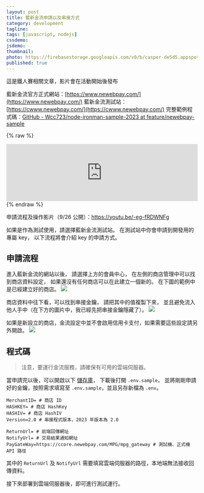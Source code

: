 ```yaml
---
layout: post
title: 藍新金流申請以及串接方式
category: development
tagline:
tags: [javascript, nodejs]
cssdemo: 
jsdemo:
thumbnail:
photo: https://firebasestorage.googleapis.com/v0/b/casper-de5d5.appspot.com/o/images%2Fblog%2FArtboard.jpg?alt=media&token=9382d4cd-64f3-49e1-a66d-c6c1569ac2fa
published: true
---
```


這是鐵人賽相關文章，影片會在活動開始後發布

藍新金流官方正式網站：[https://www.newebpay.com/](https://www.newebpay.com/)
藍新金流測試站：[https://cwww.newebpay.com/](https://cwww.newebpay.com/)
完整範例程式碼：[GitHub - Wcc723/node-ironman-sample-2023 at feature/newebpay-sample](https://github.com/Wcc723/node-ironman-sample-2023/tree/feature/newebpay-sample)

{% raw %} 
<div class="ratio ratio-16x9">
<iframe width="100%" src="https://www.youtube.com/embed/-eg-fRDWNFg" title="YouTube video player" frameborder="0" allow="accelerometer; autoplay; clipboard-write; encrypted-media; gyroscope; picture-in-picture; web-share" allowfullscreen></iframe>
</div>
{% endraw %}

申請流程及操作影片（9/26 公開）：https://youtu.be/-eg-fRDWNFg

如果是作為測試使用，請選擇藍新金流測試站。 在測試站中你會申請到開發用的專屬 key， 以下流程將會介紹 key 的申請方式。

## 申請流程

進入藍新金流的網站以後， 請選擇上方的會員中心， 在左側的商店管理中可以找到商店資料設定， 如果還沒有任何商店可以在此建立一個新的。 在下圖的範例中是已經建立好的商店。
![](https://firebasestorage.googleapis.com/v0/b/casper-de5d5.appspot.com/o/images%2Fblog%2F%E8%B2%BC%E4%B8%8A%E7%9A%84%E5%BD%B1%E5%83%8F_2023_9_17_10_24.png?alt=media&token=3df59bee-a2ea-4662-a7f3-1b0b9bcb7adc)

商店資料中往下看，可以找到串接金鑰， 請把其中的值複製下來， 並且避免流入他人手中（在下方的圖片中，我已經先把串接金鑰隱藏了）。
![](https://firebasestorage.googleapis.com/v0/b/casper-de5d5.appspot.com/o/images%2Fblog%2F95053CFE-9280-4E02-BCBF-2731AB8027CB.png?alt=media&token=60e837c6-82ed-4c96-a88a-af932ba036a9)

如果是新設立的商店，金流設定中並不會啟用信用卡支付，如果需要這些設定請另外開啟。
![](https://firebasestorage.googleapis.com/v0/b/casper-de5d5.appspot.com/o/images%2Fblog%2F88A9DC90-E4CC-406D-B1BB-4AEF28ED2A03.png?alt=media&token=661c4bbf-3bfa-4677-b98e-25bdae33750f)

## 程式碼
> 注意，要運行金流服務，請確保有可用的雲端伺服器。

當申請完以後，可以開啟以下  [儲存庫](https://github.com/Wcc723/node-ironman-sample-2023/tree/feature/newebpay-sample)， 下載後打開 `.env.sample`， 並將剛剛申請好的金鑰，按照需求填寫至 `.env.sample`，並且另存新檔為 `.env`。

```
MerchantID= # 商店 ID
HASHKEY= # 商店 HashKey
HASHIV= # 商店 HashIV
Version=2.0 # 串接程式版本，2023 年版本為 2.0

ReturnUrl= # 前端回傳網址
NotifyUrl= # 交易結果通知網址
PayGateWay=https://ccore.newebpay.com/MPG/mpg_gateway # 測試機、正式機 API 路徑
```

其中的 `ReturnUrl` 及 `NotifyUrl` 需要填寫雲端伺服器的路徑，本地端無法接收回傳資料。

接下來部署到雲端伺服器後，即可進行測試運行。